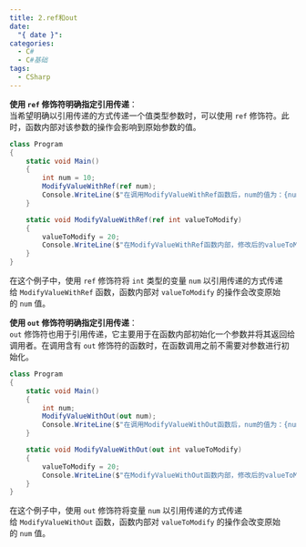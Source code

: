 ```yaml
---
title: 2.ref和out
date:
  "{ date }": 
categories:
  - C#
  - C#基础
tags:
  - CSharp
---
```


 **使用 `ref` 修饰符明确指定引用传递**：  
当希望明确以引用传递的方式传递一个值类型参数时，可以使用 `ref` 修饰符。此时，函数内部对该参数的操作会影响到原始参数的值。

```csharp
class Program
{
    static void Main()
    {
        int num = 10;
        ModifyValueWithRef(ref num);
        Console.WriteLine($"在调用ModifyValueWithRef函数后，num的值为：{num}");
    }

    static void ModifyValueWithRef(ref int valueToModify)
    {
        valueToModify = 20;
        Console.WriteLine($"在ModifyValueWithRef函数内部，修改后的valueToModify的值为：{valueToModify}");
    }
}
```


在这个例子中，使用 `ref` 修饰符将 `int` 类型的变量 `num` 以引用传递的方式传递给 `ModifyValueWithRef` 函数，函数内部对 `valueToModify` 的操作会改变原始的 `num` 值。

**使用 `out` 修饰符明确指定引用传递**：  
`out` 修饰符也用于引用传递，它主要用于在函数内部初始化一个参数并将其返回给调用者。在调用含有 `out` 修饰符的函数时，在函数调用之前不需要对参数进行初始化。

```C#
class Program
{
    static void Main()
    {
        int num;
        ModifyValueWithOut(out num);
        Console.WriteLine($"在调用ModifyValueWithOut函数后，num的值为：{num}");
    }

    static void ModifyValueWithOut(out int valueToModify)
    {
        valueToModify = 20;
        Console.WriteLine($"在ModifyValueWithOut函数内部，修改后的valueToModify的值为：{valueToModify}");
    }
}
```


在这个例子中，使用 `out` 修饰符将变量 `num` 以引用传递的方式传递给 `ModifyValueWithOut` 函数，函数内部对 `valueToModify` 的操作会改变原始的 `num` 值。